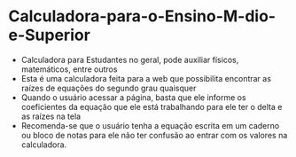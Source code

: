 # Calculadora-para-o-Ensino-M-dio-e-Superior
- Calculadora para Estudantes no geral, pode auxiliar físicos, matemáticos, entre outros
- Esta é uma calculadora feita para a web que possibilita encontrar as raízes de equações do segundo grau quaisquer
- Quando o usuário acessar a página, basta que ele informe os coeficientes da equação que ele está trabalhando para ele ter o delta e as raízes na tela
- Recomenda-se que o usuário tenha a equação escrita em um caderno ou bloco de notas para ele não ter confusão ao entrar com os valores na calculadora.
